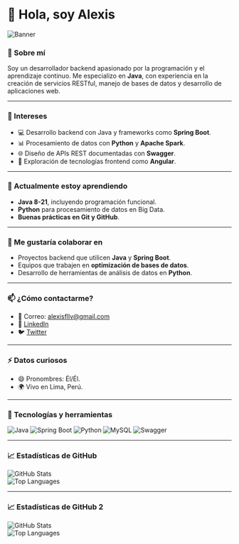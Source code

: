 # 👋 Hola, soy Alexis 

![Banner]([https://www.iclarified.com/images/news/93902/449648/449648-1280.avif](https://i.pinimg.com/736x/bb/ef/11/bbef111efffea905d52db3c0c34a18a2.jpg))


### 🌟 Sobre mí
Soy un desarrollador backend apasionado por la programación y el aprendizaje continuo. Me especializo en **Java**, con experiencia en la creación de servicios RESTful, manejo de bases de datos y desarrollo de aplicaciones web.  

---

### 🎯 Intereses
- 💻 Desarrollo backend con Java y frameworks como **Spring Boot**.
- 📊 Procesamiento de datos con **Python** y **Apache Spark**.
- 🌐 Diseño de APIs REST documentadas con **Swagger**.
- 🎨 Exploración de tecnologías frontend como **Angular**.

---

### 🚀 Actualmente estoy aprendiendo
- **Java 8-21**, incluyendo programación funcional.
- **Python** para procesamiento de datos en Big Data.
- **Buenas prácticas en Git y GitHub**.

---

### 🤝 Me gustaría colaborar en
- Proyectos backend que utilicen **Java** y **Spring Boot**.
- Equipos que trabajen en **optimización de bases de datos**.
- Desarrollo de herramientas de análisis de datos en **Python**.

---

### 📫 ¿Cómo contactarme?
- 📧 Correo: alexisfllv@gmail.com
- 💼 [LinkedIn](https://linkedin.com/in/tu-perfil)
- 🐦 [Twitter](https://twitter.com/tu_usuario)  

---

### ⚡ Datos curiosos
- 😄 Pronombres: Él/Él.
- 🌍 Vivo en Lima, Perú.

---

### 📌 Tecnologías y herramientas
![Java](https://img.shields.io/badge/Java-ED8B00?style=for-the-badge&logo=java&logoColor=white)
![Spring Boot](https://img.shields.io/badge/Spring%20Boot-6DB33F?style=for-the-badge&logo=spring&logoColor=white)
![Python](https://img.shields.io/badge/Python-3776AB?style=for-the-badge&logo=python&logoColor=white)
![MySQL](https://img.shields.io/badge/MySQL-4479A1?style=for-the-badge&logo=mysql&logoColor=white)
![Swagger](https://img.shields.io/badge/Swagger-85EA2D?style=for-the-badge&logo=swagger&logoColor=black)

---

### 📈 Estadísticas de GitHub
![GitHub Stats](https://github-readme-stats.vercel.app/api?username=Alexisfllv&show_icons=true&theme=radical)  
![Top Languages](https://github-readme-stats.vercel.app/api/top-langs/?username=Alexisfllv&layout=compact&theme=radical)

---

### 📈 Estadísticas de GitHub 2
![GitHub Stats](https://github-readme-stats.vercel.app/api?username=Alexisfllv&show_icons=true&theme=radical&count_private=true)  
![Top Languages](https://github-readme-stats.vercel.app/api/top-langs/?username=Alexisfllv&layout=compact&theme=radical&hide=c)


<!---
Alexisfllv/Alexisfllv is a ✨ special ✨ repository because its `README.md` (this file) appears on your GitHub profile.
--->
